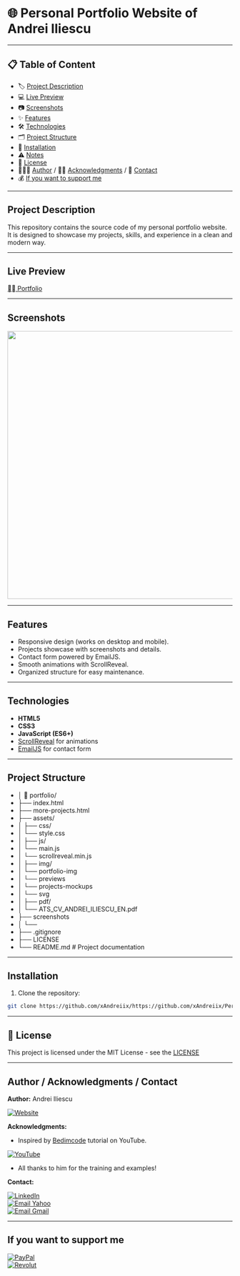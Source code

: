 # 🌐 Personal Portfolio Website of Andrei Iliescu

---

## 📋 Table of Content
- 🏷️ [Project Description](#project-description)
- 💻 [Live Preview](#live-preview)
- 📷 [Screenshots](#screenshots)
- ✨ [Features](#features)
- 🛠️ [Technologies](#technologies)
- 🗂️ [Project Structure](#project-structure)
- 💾 [Installation](#installation)
- ⚠️ [Notes](#notes)
- 📜 [License](#license)
- 👨🏻‍💻 [Author](#author--acknowledgments--contact) / 🙏🏻 [Acknowledgments](#author--acknowledgments--contact) / 📩 [Contact](#author--acknowledgments--contact)
- 💰 [If you want to support me](#if-you-want-to-support-me)

---

## Project Description
This repository contains the source code of my personal portfolio website.  
It is designed to showcase my projects, skills, and experience in a clean and modern way.
<!-- ## Badges -->

---

## Live Preview
[⛓️‍💥 Portfolio](https://andrei-iliescu-portfolio.netlify.app/)

---
## Screenshots
<p align="center">
   <img src="screenshots/portfolio-mockup.png" width="600">
</p>

---

## Features
- Responsive design (works on desktop and mobile).
- Projects showcase with screenshots and details.
- Contact form powered by EmailJS.
- Smooth animations with ScrollReveal.
- Organized structure for easy maintenance.

---

## Technologies
- **HTML5**
- **CSS3**
- **JavaScript (ES6+)**
- [ScrollReveal](https://scrollrevealjs.org/) for animations
- [EmailJS](https://www.emailjs.com/) for contact form

---

## Project Structure
- │ 📁 portfolio/
- ├── index.html
- ├── more-projects.html
- ├── assets/
- │ ├── css/
- │   └── style.css
- │ ├── js/
- │   └── main.js
- │   └── scrollreveal.min.js
- │ ├── img/
- │   └── portfolio-img
- │   └── previews
- │   └── projects-mockups
- │   └── svg
- │ ├── pdf/
- │   └── ATS_CV_ANDREI_ILIESCU_EN.pdf
- ├── screenshots
- │   └── 
- ├── .gitignore
- ├── LICENSE
- └── README.md # Project documentation
<!-- ## Requirements -->
<!-- ## Usage -->
<!-- ## Configuration -->
<!-- ## Running tests -->
<!-- ## Deployment -->
<!-- ## Notes -->
<!-- ## Road Map -->
<!-- ## FAQ -->
<!-- ## Contributing -->
<!-- ## Changelog -->

---

## Installation
1. Clone the repository:
```bash
git clone https://github.com/xAndreiix/https://github.com/xAndreiix/Personal_Portfolio_Website
```

---

## 📜 License
This project is licensed under the MIT License - see the [LICENSE](LICENSE)

---

## Author / Acknowledgments / Contact
**Author:** 
Andrei Iliescu

[![Website](https://img.shields.io/badge/Website-PORTFOLIO-gold?style=for-the-badge&logo=about-dot-me&logoColor=white)](https://andrei-iliescu-portfolio.netlify.app/)

**Acknowledgments:**  
- Inspired by [Bedimcode](https://www.youtube.com/@Bedimcode) tutorial on YouTube.

[![YouTube](https://img.shields.io/badge/YouTube-FF0000?style=for-the-badge&logo=YouTube&logoColor=white)](https://www.youtube.com/watch?v=vHxVWdMUYo0&t=595s&ab_channel=Bedimcode)
- All thanks to him for the training and examples!

**Contact:**  

[![LinkedIn](https://img.shields.io/badge/LinkedIn-0077B5?style=for-the-badge&logo=linkedin&logoColor=white)](https://linkedin.com/in/andrei-iliescu-aa7910214)<br>
[![Email Yahoo](https://img.shields.io/badge/Email-andrey_iliescu%40yahoo.com-6001D2?style=for-the-badge&logoColor=white)](mailto:andrey_iliescu@yahoo.com)<br>
[![Email Gmail](https://img.shields.io/badge/Gmail-andrei.iliescu13102000%40gmail.com-D14836?style=for-the-badge&logo=gmail&logoColor=white)](mailto:andrei.iliescu13102000@gmail.com)

---

## If you want to support me
[![PayPal](https://img.shields.io/badge/PayPal-xAndreiix-00457C?style=for-the-badge&logo=paypal&logoColor=white)](https://paypal.me/xAndreiix)<br>
[![Revolut](https://img.shields.io/badge/Revolut-xAndreiix-001B2E?style=for-the-badge&logoColor=white)](https://revolut.me/xandreiix)
